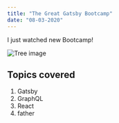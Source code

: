```yaml
---
title: "The Great Gatsby Bootcamp"
date: "08-03-2020"
---
```


I just watched new Bootcamp!

![Tree image](/tree.jpg)

## Topics covered

1. Gatsby
2. GraphQL
3. React
4. father
